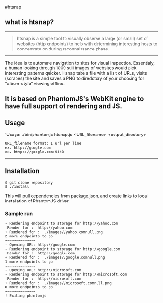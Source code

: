 #htsnap

## what is htsnap?

---
> htsnap is a simple tool to visually observe a large (or small) set of websites (http endpoints) to help with determining interesting hosts to concentrate on during reconnaissance phase.

---

The idea is to automate navigation to sites for visual inspection. Essentialy, a human looking through 1000 still images of websites would pick interesting patterns quicker.
Hsnap take a file with a lis t of URLs, visits (scrapes) the site and saves a PNG to diredctory of your choosing for "album-style" viewing offline.

It is based on PhantomJS's WebKit engine to have full support of rendering and JS.
---
## Usage

`Usage: ./bin/phantomjs htsnap.js <URL_filename> <output_directory>

	URL_filename format: 1 url per line
	ex. http://google.com
	ex. https://google.com:9443    

---
## Installation

	$ git clone repository
	$ ./install

This will pull dependencies from package.json, and create links to local installation of PhantomJS driver.

### Sample run
```
- Rendering endpoint to storage for http://yahoo.com
 Render for :  http://yahoo.com
+ Rendered for :  ./images//yahoo.comnull.png
2 more endpoints to go
~~~~~~~~~~~~~~
- Opening URL: http://google.com
- Rendering endpoint to storage for http://google.com
 Render for :  http://google.com
+ Rendered for :  ./images//google.comnull.png
1 more endpoints to go
~~~~~~~~~~~~~~
- Opening URL: http://microsoft.com
- Rendering endpoint to storage for http://microsoft.com
 Render for :  http://microsoft.com
+ Rendered for :  ./images//microsoft.comnull.png
0 more endpoints to go
~~~~~~~~~~~~~~
! Exiting phantomjs
```
